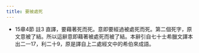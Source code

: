 ```yaml
---
title: 要被處死
---
```


- 15章4節 註3
直譯，要藉著死而死。意即要經過被處死而死。第二個死字，原文意被了結。所以這辭意即藉著被處死而被了結。本辭引自七十士希臘文譯本出二一17，利二十9，原是譯自上二處經文中的希伯來成語。
